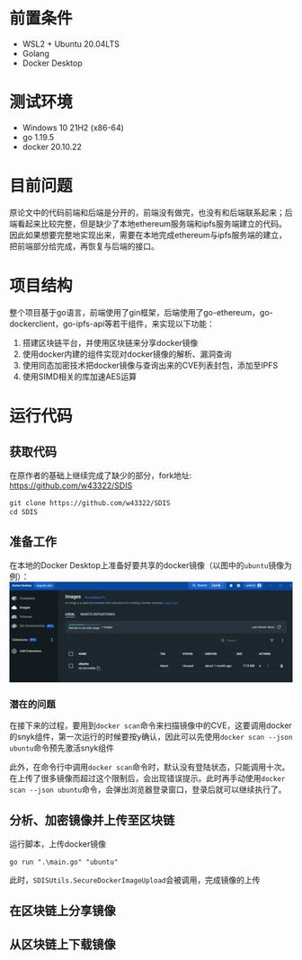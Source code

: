 # 前置条件

* WSL2 + Ubuntu 20.04LTS
* Golang
* Docker Desktop

# 测试环境

* Windows 10 21H2 (x86-64)
* go 1.19.5
* docker 20.10.22

# 目前问题

原论文中的代码前端和后端是分开的，前端没有做完，也没有和后端联系起来；后端看起来比较完整，但是缺少了本地ethereum服务端和ipfs服务端建立的代码。因此如果想要完整地实现出来，需要在本地完成ethereum与ipfs服务端的建立，把前端部分给完成，再恢复与后端的接口。

# 项目结构

整个项目基于go语言，前端使用了gin框架，后端使用了go-ethereum，go-dockerclient，go-ipfs-api等若干组件，来实现以下功能：
1. 搭建区块链平台，并使用区块链来分享docker镜像
2. 使用docker内建的组件实现对docker镜像的解析、漏洞查询
3. 使用同态加密技术把docker镜像与查询出来的CVE列表封包，添加至IPFS
4. 使用SIMD相关的库加速AES运算

# 运行代码

## 获取代码

在原作者的基础上继续完成了缺少的部分，fork地址:
https://github.com/w43322/SDIS

```
git clone https://github.com/w43322/SDIS
cd SDIS
```

## 准备工作

在本地的Docker Desktop上准备好要共享的docker镜像（以图中的`ubuntu`镜像为例）：
![](.\readme\images\docker_image_preperation.PNG)

### 潜在的问题

在接下来的过程，要用到`docker scan`命令来扫描镜像中的CVE，这要调用docker的snyk组件，第一次运行的时候要按y确认，因此可以先使用`docker scan --json ubuntu`命令预先激活snyk组件

此外，在命令行中调用`docker scan`命令时，默认没有登陆状态，只能调用十次。在上传了很多镜像而超过这个限制后，会出现错误提示。此时再手动使用`docker scan --json ubuntu`命令，会弹出浏览器登录窗口，登录后就可以继续执行了。

## 分析、加密镜像并上传至区块链

运行脚本，上传docker镜像

```
go run ".\main.go" "ubuntu"
```

此时，`SDISUtils.SecureDockerImageUpload`会被调用，完成镜像的上传

## 在区块链上分享镜像

## 从区块链上下载镜像
